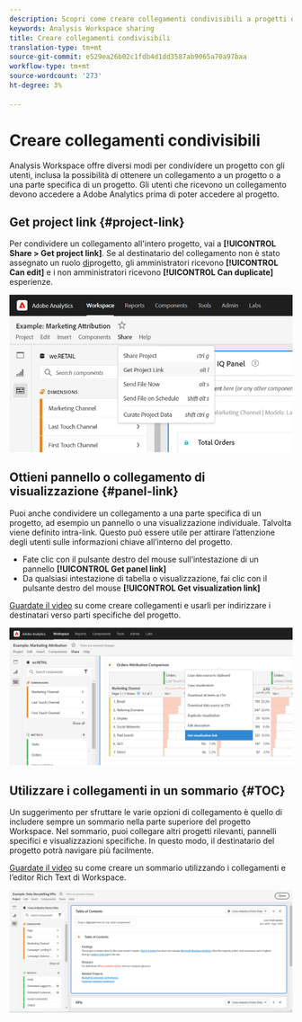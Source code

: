 ```yaml
---
description: Scopri come creare collegamenti condivisibili a progetti o visualizzazioni
keywords: Analysis Workspace sharing
title: Creare collegamenti condivisibili
translation-type: tm+mt
source-git-commit: e529ea26b02c1fdb4d1dd3587ab9065a70a97baa
workflow-type: tm+mt
source-wordcount: '273'
ht-degree: 3%

---
```



# Creare collegamenti condivisibili

 Analysis Workspace offre diversi modi per condividere un progetto con gli utenti, inclusa la possibilità di ottenere un collegamento a un progetto o a una parte specifica di un progetto. Gli utenti che ricevono un collegamento devono accedere a  Adobe Analytics prima di poter accedere al progetto.

## Get project link {#project-link}

Per condividere un collegamento all&#39;intero progetto, vai a **[!UICONTROL Share > Get project link]**. Se al destinatario del collegamento non è stato assegnato un ruolo [di](https://docs.adobe.com/content/help/it-IT/analytics/analyze/analysis-workspace/curate-share/share-projects.html)progetto, gli amministratori ricevono **[!UICONTROL Can edit]** e i non amministratori ricevono **[!UICONTROL Can duplicate]** esperienze.

![](assets/get-project-link.png)

## Ottieni pannello o collegamento di visualizzazione {#panel-link}

Puoi anche condividere un collegamento a una parte specifica di un progetto, ad esempio un pannello o una visualizzazione individuale. Talvolta viene definito intra-link. Questo può essere utile per attirare l’attenzione degli utenti sulle informazioni chiave all’interno del progetto.

* Fate clic con il pulsante destro del mouse sull’intestazione di un pannello **[!UICONTROL Get panel link]**
* Da qualsiasi intestazione di tabella o visualizzazione, fai clic con il pulsante destro del mouse **[!UICONTROL Get visualization link]**

[Guardate il video](https://www.youtube.com/watch?v=lvmAdKNfWQw) su come creare collegamenti e usarli per indirizzare i destinatari verso parti specifiche del progetto.

![](assets/get-viz-link.png)

## Utilizzare i collegamenti in un sommario {#TOC}

Un suggerimento per sfruttare le varie opzioni di collegamento è quello di includere sempre un sommario nella parte superiore del progetto Workspace. Nel sommario, puoi collegare altri progetti rilevanti, pannelli specifici e visualizzazioni specifiche. In questo modo, il destinatario del progetto potrà navigare più facilmente.

[Guardate il video](https://www.youtube.com/watch?v=Xo6fTguWm-M) su come creare un sommario utilizzando i collegamenti e l’editor Rich Text di Workspace.

![](assets/toc.png)
